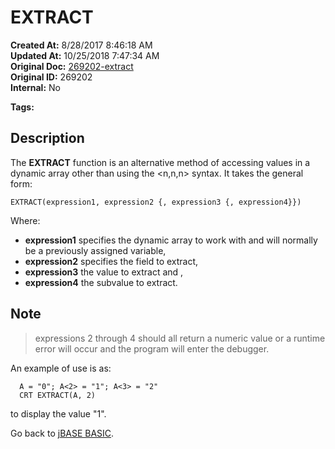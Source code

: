 # EXTRACT

**Created At:** 8/28/2017 8:46:18 AM  
**Updated At:** 10/25/2018 7:47:34 AM  
**Original Doc:** [269202-extract](https://docs.jbase.com/36868-jbase-basic/269202-extract)  
**Original ID:** 269202  
**Internal:** No  

**Tags:**
<badge text='dynamic arrays manipultation' vertical='middle' />

## Description

The **EXTRACT** function is an alternative method of accessing values in a dynamic array other than using the &lt;n,n,n&gt; syntax. It takes the general form:

```
EXTRACT(expression1, expression2 {, expression3 {, expression4}})
```

Where:

- **expression1** specifies the dynamic array to work with and will normally be a previously assigned variable,
- **expression2** specifies the field to extract,
- **expression3** the value to extract and ,
- **expression4** the subvalue to extract.

## Note

> expressions 2 through 4 should all return a numeric value or a runtime error will occur and the program will enter the debugger.

An example of use is as:

```
  A = "0"; A<2> = "1"; A<3> = "2"
  CRT EXTRACT(A, 2)
```

to display the value "1".

Go back to [jBASE BASIC](./../jbase-basic-programmers-reference-guide).
